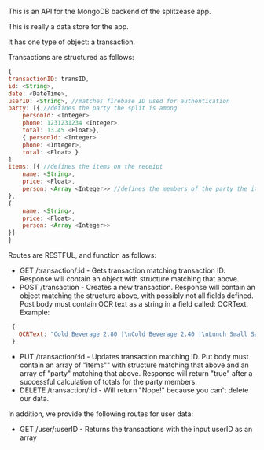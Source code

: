 This is an API for the MongoDB backend of the splitzease app.

This is really a data store for the app. 

It has one type of object: a transaction.

Transactions are structured as follows:
```javascript
{
transactionID: transID,
id: <String>,
date: <DateTime>,
userID: <String>, //matches firebase ID used for authentication
party: [{ //defines the party the split is among
	personId: <Integer>
	phone: 1231231234 <Integer>
	total: 13.45 <Float>},
	{ personId: <Integer>
	phone: <Integer>,
	total: <Float> }
]
items: [{ //defines the items on the receipt
	name: <String>,
	price: <Float>,
	person: <Array <Integer>> //defines the members of the party the item total is to be split evenly among
},
{
	name: <String>,
	price: <Float>,
	person: <Array <Integer>>
}]
}
```

Routes are RESTFUL, and function as follows:

* GET /transaction/:id - Gets transaction matching transaction ID. Response will contain an object with structure matching that above.
* POST /transaction - Creates a new transaction. Response will contain an object matching the structure above, with possibly not all fields defined. Post body must contain OCR text as a string in a field called: OCRText. Example: 
```javascript
 {
   OCRText: "Cold Beverage 2.80 |\nCold Beverage 2.40 |\nLunch Small Salmon 12.90 |\nLunch Sa Inon 14.50\nLunch Cup Chix Cha/w 2.00\nLunch Fettuccine Carrabba 10.99\nLunch Small Salmon 12.90\nLunch Strawberry Salad 11.50\nLunch In Chix Bryan 12.70 |\nLunch House Salad Add On 2.00\nUessert Rusa 1.20\nDessert Rusa 1.20\nSogno di Cloccolata 1.90\nSogno di Cloccolata 7.90"
 }
```
* PUT /transaction/:id - Updates transaction matching ID. Put body must contain an array of "items"" with structure matching that above and an array of "party" matching that above. Response will return "true" after a successful calculation of totals for the party members.
* DELETE /transaction/:id - Will return "Nope!" because you can't delete our data.

In addition, we provide the following routes for user data:
* GET /user/:userID - Returns the transactions with the input userID as an array

